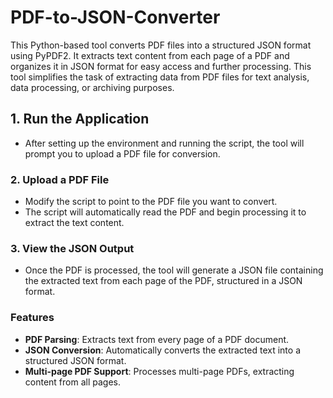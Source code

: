 # PDF-to-JSON-Converter
This Python-based tool converts PDF files into a structured JSON format using PyPDF2. It extracts text content from each page of a PDF and organizes it in JSON format for easy access and further processing. This tool simplifies the task of extracting data from PDF files for text analysis, data processing, or archiving purposes.

## 1. Run the Application
- After setting up the environment and running the script, the tool will prompt you to upload a PDF file for conversion.

### 2. Upload a PDF File
- Modify the script to point to the PDF file you want to convert.
- The script will automatically read the PDF and begin processing it to extract the text content.

### 3. View the JSON Output
- Once the PDF is processed, the tool will generate a JSON file containing the extracted text from each page of the PDF, structured in a JSON format.

### Features
- **PDF Parsing**: Extracts text from every page of a PDF document.
- **JSON Conversion**: Automatically converts the extracted text into a structured JSON format.
- **Multi-page PDF Support**: Processes multi-page PDFs, extracting content from all pages.
